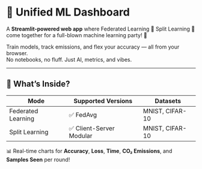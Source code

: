 # 🚀 Unified ML Dashboard

A **Streamlit-powered web app** where Federated Learning 🤝 Split Learning 🤝 come together for a full-blown machine learning party! 🎉

Train models, track emissions, and flex your accuracy — all from your browser.  
No notebooks, no fluff. Just AI, metrics, and vibes.

---

## 🧠 What’s Inside?

| Mode                | Supported Versions       | Datasets        |
|---------------------|--------------------------|------------------|
| Federated Learning  | ✅ FedAvg                | MNIST, CIFAR-10  |
| Split Learning      | ✅ Client-Server Modular | MNIST, CIFAR-10  |


📊 Real-time charts for **Accuracy**, **Loss**, **Time**, **CO₂ Emissions**, and **Samples Seen** per round!

